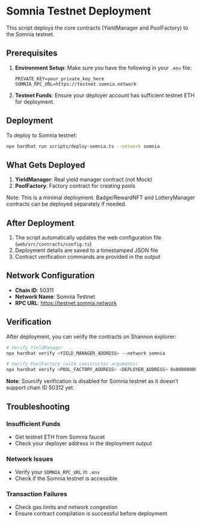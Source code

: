 # Somnia Testnet Deployment

This script deploys the core contracts (YieldManager and PoolFactory) to the Somnia testnet.

## Prerequisites

1. **Environment Setup**: Make sure you have the following in your `.env` file:
   ```
   PRIVATE_KEY=your_private_key_here
   SOMNIA_RPC_URL=https://testnet.somnia.network
   ```

2. **Testnet Funds**: Ensure your deployer account has sufficient testnet ETH for deployment.

## Deployment

To deploy to Somnia testnet:

```bash
npx hardhat run scripts/deploy-somnia.ts --network somnia
```

## What Gets Deployed

1. **YieldManager**: Real yield manager contract (not Mock)
2. **PoolFactory**: Factory contract for creating pools

Note: This is a minimal deployment. Badge/RewardNFT and LotteryManager contracts can be deployed separately if needed.

## After Deployment

1. The script automatically updates the web configuration file (`web/src/contracts/config.ts`)
2. Deployment details are saved to a timestamped JSON file
3. Contract verification commands are provided in the output

## Network Configuration

- **Chain ID**: 50311
- **Network Name**: Somnia Testnet
- **RPC URL**: https://testnet.somnia.network

## Verification

After deployment, you can verify the contracts on Shannon explorer:

```bash
# Verify YieldManager
npx hardhat verify <YIELD_MANAGER_ADDRESS> --network somnia

# Verify PoolFactory (with constructor arguments)
npx hardhat verify <POOL_FACTORY_ADDRESS> <DEPLOYER_ADDRESS> 0x0000000000000000000000000000000000000000 0x0000000000000000000000000000000000000000 --network somnia
```

**Note**: Sourcify verification is disabled for Somnia testnet as it doesn't support chain ID 50312 yet.

## Troubleshooting

### Insufficient Funds
- Get testnet ETH from Somnia faucet
- Check your deployer address in the deployment output

### Network Issues
- Verify your `SOMNIA_RPC_URL` in `.env`
- Check if the Somnia testnet is accessible

### Transaction Failures
- Check gas limits and network congestion
- Ensure contract compilation is successful before deployment
